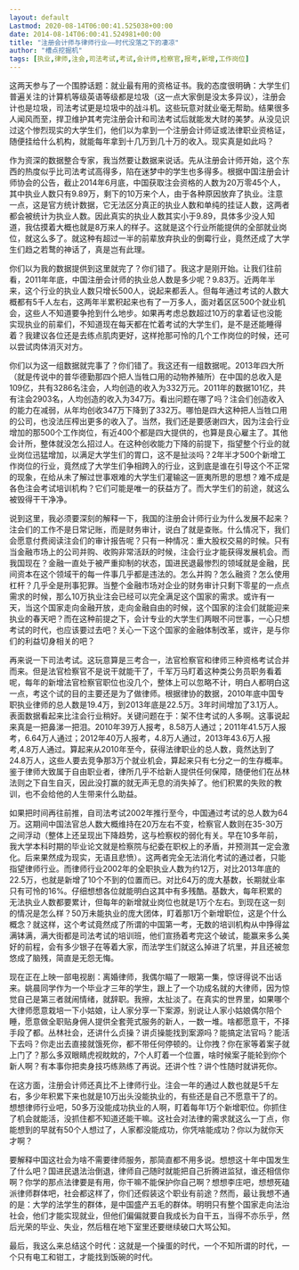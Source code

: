 ```yaml
---
layout: default
Lastmod: 2020-08-14T06:00:41.525038+00:00
date: 2014-08-14T06:00:41.524981+00:00
title: "注册会计师与律师行业——时代没落之下的凄凉"
author: "槽点挖掘机"
tags: [执业,律师,注会,司法考试,考试,会计师,检察官,报考,新增,工作岗位]
---
```


这两天参与了一个围脖话题：就业最有用的资格证书。我的态度很明确：大学生们普遍关注的计算机等级英语等级都是垃圾（这一点大家倒是没太多异议），注册会计也是垃圾，司法考试更是垃圾中的战斗机。这些玩意对就业毫无帮助。结果很多人闻风而至，捍卫维护其考完注册会计和司法考试后就能发大财的美梦。从没见识过这个惨烈现实的大学生们，他们以为拿到一个注册会计师证或法律职业资格证，随便挂给什么机构，就能每年拿到十几万到几十万的收入。现实真是如此吗？

作为资深的数据整合专家，我当然要让数据来说话。先从注册会计师开始，这个东西的热度似乎比司法考试高得多，陷在迷梦中的学生也多得多。根据中国注册会计师协会的公告，截止2014年6月底，中国获取注会资格的人数为20万零45个人，其中执业人数只有9.89万，剩下的10万来个人，由于各种原因放弃了执业。注意一点，这是官方统计数据，它无法区分真正的执业人数和单纯的挂证人数，这两者都会被统计为执业人数。因此真实的执业人数其实小于9.89，具体多少没人知道，我估摸着大概也就是8万来人的样子。这就是这个行业所能提供的全部就业岗位，就这么多了。就这种有超过一半的前辈放弃执业的倒霉行业，竟然还成了大学生们趋之若鹜的神话了，真是岂有此理。

你们以为我的数据提供到这里就完了？你们错了。我这才是刚开始。让我们往前看，2011年年底，中国注册会计师的执业总人数是多少呢？9.83万。近两年半来，这个行业的执业人数只增长500人，说起来都丢人。但每年通过考试的人数大概都有5千人左右，这两年半累积起来也有了一万多人，面对着区区500个就业机会，这些人不知道要争抢到什么地步。如果再考虑总数超过10万的拿着证也没能实现执业的前辈们，不知道现在每天都在忙着考试的大学生们，是不是还能睡得着？我建议各位还是去练点肌肉更好，这样抢那可怜的几个工作岗位的时候，还可以尝试肉体消灭对方。

你们以为这一组数据就完事了？你们错了。我这还有一组数据呢。2013年四大所（就是传说中的普华德勤那四个把人当牲口用的动物养殖所）在中国的总收入是109亿，共有3286名注会，人均创造的收入为332万元。2011年的数据101亿，共有注会2903名，人均创造的收入为347万。看出问题在哪了吗？注会们创造收入的能力在减弱，从年均创收347万下降到了332万。哪怕是四大这种把人当牲口用的公司，也没法压榨出更多的收入了。当然，我们还是要感谢四大，因为注会行业增加的那500个工作岗位，有近400个都是四大提供的，也算是良心雇主了。其他会计所，整体就没怎么招过人。在这种创收能力下降的前提下，指望整个行业的就业岗位迅猛增加，以满足大学生们的胃口，这不是扯淡吗？2年半才500个新增工作岗位的行业，竟然成了大学生们争相跨入的行业，这到底是谁在引导这个不正常的现象，在给从未了解过世事艰难的大学生们灌输这一匪夷所思的思想？难不成是各色注会考试培训机构？它们可能是唯一的获益方了。而大学生们的前途，就这么被毁得干干净净。

说到这里，我必须要深刻的解释一下，我国的注册会计师行业为什么发展不起来？注会们的工作不是日常记账，而是财务审计，说白了就是查账。什么情况下，我们会愿意付费阅读注会们的审计报告呢？只有一种情况：重大股权交易的时候。只有当金融市场上的公司并购、收购非常活跃的时候，注会行业才能获得发展机会。而我国现在？金融一直处于被严重抑制的状态，国进民退最惨烈的领域就是金融，民间资本在这个领域干的每一件事几乎都是违法的。怎么并购？怎么融资？怎么使用杠杆？几乎全是刑事犯罪。当整个金融市场对企业的财务审计只剩下零星的一点点需求的时候，那么10万执业注会已经可以完全满足这个国家的需求。或许有一天，当这个国家走向金融开放，走向金融自由的时候，这个国家的注会们就能迎来执业的春天吧？而在这种前提之下，会计专业的大学生们两眼不问世事，一心只想考试的时代，也应该要过去吧？关心一下这个国家的金融体制改革，或许，是与你们的利益切身相关的吧？

再来说一下司法考试。这玩意算是三考合一，法官检察官和律师三种资格考试合并而来。但是法官检察官不是说干就能干了，千军万马盯着这种类公务员职务看着呢，每年的新增法官检察官职位也没几个，整体上可以忽略不计，明白人都明白这一点，考这个试的目的主要还是为了做律师。根据律协的数据，2010年底中国专职执业律师的总人数是19.4万，到2013年底是22.5万。3年时间增加了3.1万人。表面数据看起来比注会行业稍好。关键问题在于：架不住考试的人多啊。这事说起来真是一把鼻涕一把泪。2010年39万人报考，8.58万人通过；2011年41.5万人报考，6.64万人通过；2012年40万人报考，4.8万人通过，2013年43.6万人报考,4.8万人通过。算起来从2010年至今，获得法律职业的总人数，竟然达到了24.8万人，这些人要去竞争那3万个就业机会，算起来只有七分之一的生存概率。鉴于律师大致属于自由职业者，律所几乎不给新人提供任何保障，随便他们在丛林法则之下自生自灭，因此没打赢的就无声无息的消失掉了。他们积累的失败的教训，也不会给他的人生带来什么助益。

如果把时间再往前推，自司法考试2002年推行至今，中国通过考试的总人数为64万。这期间中国法官总人数大概维持在20万左右不变，检察官人数则在35-30万之间浮动（整体上还呈现出下降趋势，这与检察权的弱化有关。早在10多年前，我大学本科时期的毕业论文就是检察院与纪委在职权上的矛盾，并预测其一定会激化。后来果然成为现实，无语且悲愤）。这两者完全无法消化考试的通过者，只能指望律师行业。而律师行业2002年的全职执业人数为约12万，对比2013年底的22.5万，也就是新增了10个不到的位置而已。对比64万的庞大基数，长期就业率只有可怜的16%。仔细想想各位就能明白这其中有多残酷。基数大，每年积累的无法执业人数都要累计，但每年的新增就业岗位也就是1万个左右。到现在这一刻的情况是怎么样？50万未能执业的庞大团体，盯着那1万个新增职位，这是个什么概念？就这样，这个考试竟然成了所谓的中国第一考，无数的培训机构从中挣得盆满钵满，满大街都是司法考试的培训班，他们宣扬着考完这个破试，能赢来多么美好的前程，会有多少银子在等着大家，而法学生们就这么掉进了坑里，并且还被忽悠成了脑残，简直是无怨无悔。

现在正在上映一部电视剧：离婚律师，我偶尔瞄了一眼第一集，惊讶得说不出话来。姚晨同学作为一个毕业才三年的学生，跟上了一个功成名就的大律师，因为惊觉自己是第三者就闹情绪，就辞职。我擦，太扯淡了。在真实的世界里，如果哪个大律师愿意栽培一下小姑娘，让人家分享一下案源，别说让人家小姑娘偶尔陪个睡，愿意做全职贴身佣人提供全套莞式服务的新人，一数一堆。啥都愿意干，不择手段了都。丛林社会，还讲什么贞操？讲贞操能找到案源吗？能搞定法官吗？能活下去吗？你走出去直接就饿死你，都不带任何停顿的。让你拽？你在家等着案子就上门了？那么多双眼睛虎视眈眈的，7个人盯着一个位置，啥时候案子能轮到你个新人啊？有本事你把卖身技巧练熟练了再说。还讲个性？讲个性随时就讲死你。

在这方面，注册会计师还真比不上律师行业。注会一年的通过人数也就是5千左右，多少年积累下来也就是10万出头没能执业的，有些还是自己不愿意干了的。想想律师行业吧，50多万没能成功执业的人啊，盯着每年1万个新增职位。你抓住了机会就能活，没抓住都不知道还能干嘛。这社会对法律的需求就这么一丁点，你能想到的早就有50个人想过了，人家都没能成功，你凭啥能成功？你以为就你天才啊？

要解释中国这社会为啥不需要律师服务，那简直都不用多说。想想这十年中国发生了什么吧？国进民退法治倒退，律师自己随时就能把自己折腾进监狱，谁还相信你啊？你学的那点法律要是有用，你干嘛不能保护你自己啊？想想李庄吧，想想死磕派律师群体吧，社会都这样了，你们还假装这个职业有前途？然而，最让我想不通的是：大学的法学生的群体，是中国盛产五毛的群体。明明只有整个国家走向法治社会，他们才能实现就业，但他们偏偏就要自我成长为自干五，当得不亦乐乎，然后光荣的毕业、失业，然后租在地下室里还要继续破口大骂公知。

最后，我这么来总结这个时代：这就是一个操蛋的时代，一个不知所谓的时代，一个只有电工和钳工，才能找到饭碗的时代。

